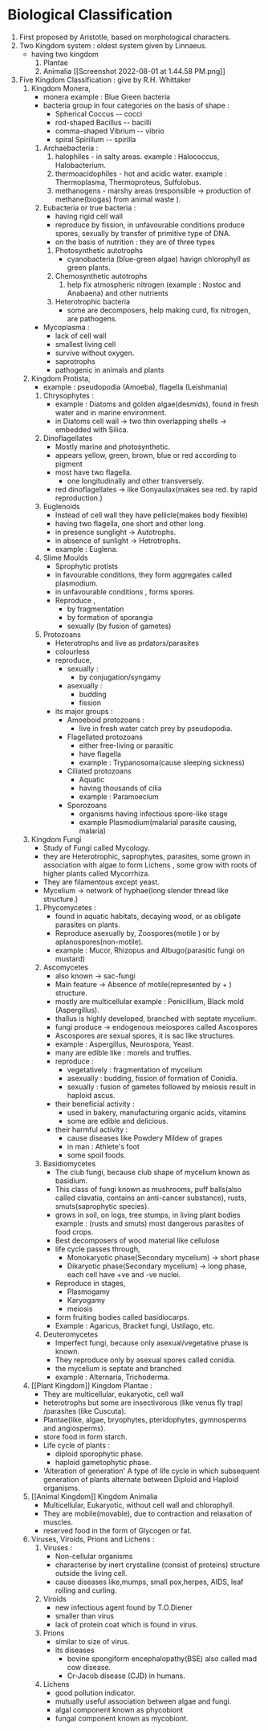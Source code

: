 # Biological Classification 
1. First proposed by Aristotle, based on morphological characters.
1. Two Kingdom system : oldest system given by Linnaeus.
	- having two kingdom
		1. Plantae
		2. Animalia
[[Screenshot 2022-08-01 at 1.44.58 PM.png]]
1. Five Kingdom Classification : give by R.H. Whittaker
	1. Kingdom Monera, 
		-  monera example : Blue Green bacteria
		- bacteria group in four categories on the basis of shape : 
			- Spherical Coccus -- cocci
			- rod-shaped Bacillus -- bacilli
			- comma-shaped Vibrium -- vibrio
			- spiral Spirillum -- spirilla
		1. Archaebacteria :
			1. halophiles - in salty areas. example : Halococcus, Halobacterium.
			2. thermoacidophiles - hot and acidic water. example : Thermoplasma, Thermoproteus, Sulfolobus.
			3. methanogens - marshy areas (responsible -> production of methane(biogas) from animal waste ).
		2. Eubacteria or true bacteria :
			- having rigid cell wall
			- reproduce by fission, in unfavourable conditions produce spores, sexually by transfer of primitive type of DNA.
			- on the basis of nutrition : they are of three types 
			1. Photosynthetic autotrophs
				- cyanobacteria (blue-green algae) havign chlorophyll as green plants.
			2. Chemosynthetic autotrophs 
				1. help fix atmospheric nitrogen (example : Nostoc and Anabaena) and other nutrients
			3. Heterotrophic bacteria
				- some are decomposers, help making curd, fix nitrogen, are pathogens.
		- Mycoplasma : 
			- lack of cell wall 
			- smallest living cell 
			- survive without oxygen.
			- saprotrophs
			- pathogenic in animals and plants
	1. Kingdom Protista, 
		-  example : pseudopodia (Amoeba), flagella (Leishmania)
		1. Chrysophytes :
			- example : Diatoms and golden algae(desmids), found in fresh water and in marine environment.
			- in Diatoms cell wall -> two thin overlapping shells -> embedded with Silica.
		2. Dinoflagellates
			- Mostly marine and photosynthetic.
			- appears yellow, green, brown, blue or red according to pigment
			- most have two flagella.
				- one longitudinally and other transversely.
			- red dinoflagellates -> like Gonyaulax(makes sea red. by rapid reproduction.)
		1. Euglenoids
			- Instead of cell wall they have pellicle(makes body flexible)
			- having two flagella, one short and other long.
			- in presence sunglight -> Autotrophs.
			- in absence of sunlight -> Hetrotrophs.
			- example : Euglena.
		2. Slime Moulds
			- Sprophytic protists
			- in favourable conditions, they form aggregates called plasmodium.
			- in unfavourable conditions , forms spores.
			- Reproduce ,
				- by fragmentation 
				- by formation of sporangia
				- sexually (by fusion of gametes)
		1. Protozoans
			- Heterotrophs and live as prdators/parasites
			- colourless
			- reproduce, 
				- sexually :
					- by conjugation/syngamy
				- asexually :
					- budding
					- fission 
			- its major groups : 
				-  Amoeboid protozoans :
					- live in fresh water catch prey by pseudopodia.
				- Flagellated protozoans
					- either free-living or parasitic
					- have flagella
					- example : Trypanosoma(cause sleeping sickness)
				- Ciliated protozoans
					- Aquatic
					- having thousands of cilia
					- example : Paramoecium
				- Sporozoans
					- organisms having infectious spore-like stage
					- example Plasmodium(malarial parasite causing, malaria)
	1. Kingdom Fungi
		- Study of Fungi called Mycology.
		- they are Heterotrophic, saprophytes, parasites, some grown in association with algae to form Lichens , some grow with roots of higher plants called Mycorrhiza.
		- They are filamentous except yeast.
		- Mycelium -> network of hyphae(long slender thread like structure.)
		1. Phycomycetes :
			- found in aquatic habitats, decaying wood, or as obligate parasites on plants.
			- Reproduce asexually by, Zoospores(motile ) or by aplanospores(non-motile).
			- example : Mucor, Rhizopus and Albugo(parasitic fungi on mustard)
		2. Ascomycetes
			- also known -> sac-fungi
			- Main feature -> Absence of motile(represented by + ) structure.
			- mostly are multicellular example : Penicillium, Black mold (Aspergillus).
			- thallus is highly developed, branched with septate mycelium.
			- fungi produce -> endogenous meiospores called Ascospores
			- Ascospores are sexual spores, it is sac like structures.
			- example : Aspergillus, Neurospora, Yeast.
			- many are edible like : morels and truffles.
			- reproduce : 
				- vegetatively : fragmentation of mycelium
				- asexually : budding, fission of formation of Conidia.
				- sexually : fusion of gametes followed by meiosis result in haploid ascus.
			- their beneficial activity :
				-  used in bakery, manufacturing organic acids, vitamins
				- some are edible and delicious.
			- their harmful activity :
				- cause diseases like Powdery Mildew of grapes
				- in man : Athlete's foot
				- some spoil foods.
		1. Basidiomycetes
			- The club fungi, because club shape of mycelium known as basidium.
			- This class of fungi known as mushrooms, puff balls(also called clavatia, contains an anti-cancer substance), rusts, smuts(saprophytic species).
			- grows in soil, on logs, tree stumps, in living plant bodies example : (rusts and smuts) most dangerous parasites of food crops.
			- Best decomposers of wood material like cellulose
			- life cycle passes through,
				- Monokaryotic phase(Secondary mycelium) -> short phase
				- Dikaryotic phase(Secondary mycelium) -> long phase, each cell have +ve and -ve nuclei.
			- Reproduce in stages,
				- Plasmogamy
				- Karyogamy
				- meiosis
			- form fruiting bodies called basidiocarps.
			- Example : Agaricus, Bracket fungi, Ustilago, etc.
		1. Deuteromycetes 
			- Imperfect fungi, because only asexual/vegetative phase is known.
			- They reproduce only by asexual spores called conidia.
			- the mycelium is septate and branched
			- example : Alternaria, Trichoderma.
	1. [[Plant Kingdom]] Kingdom Plantae : 
		- They are multicellular, eukaryotic, cell wall
		- heterotrophs but some are insectivorous (like venus fly trap) /parasites (like Cuscuta).
		- Plantae(like, algae, bryophytes, pteridophytes, gymnosperms and angiosperms).
		- store food in form starch.
		- Life cycle of plants :
			- diploid sporophytic phase.
			- haploid gametophytic phase.
		- 'Alteration of generation' A type of life cycle in which subsequent generation of plants alternate between Diploid and Haploid organisms.
	1. [[Animal Kingdom]] Kingdom Animalia
		- Multicellular, Eukaryotic, without cell wall and chlorophyll.
		- They are mobile(movable), due to contraction and relaxation of muscles.
		- reserved food in the form of Glycogen or fat.
	2. Viruses, Viroids, Prions and Lichens :
		1. Viruses :
			- Non-cellular organisms
			- characterise by inert crystalline (consist of proteins) structure outside the living cell.
			- cause diseases like,mumps, small pox,herpes, AIDS, leaf rolling and curling.
		2. Viroids
			- new infectious agent found by T.O.Diener
			- smaller than virus
			- lack of protein coat which is found in virus.
		3. Prions
			- similar to size of virus.
			- its diseases 
				- bovine spongiform encephalopathy(BSE) also called mad cow disease.
				- Cr-Jacob disease (CJD) in humans.
		1. Lichens
			- good pollution indicator.
			- mutually useful association between algae and fungi.
			- algal component known as phycobiont 
			- fungal component known as mycobiont.